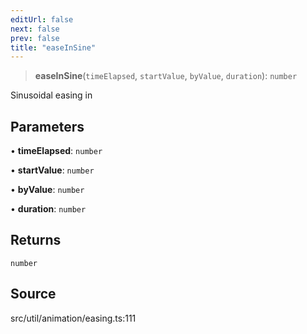 ```yaml
---
editUrl: false
next: false
prev: false
title: "easeInSine"
---
```


> **easeInSine**(`timeElapsed`, `startValue`, `byValue`, `duration`): `number`

Sinusoidal easing in

## Parameters

• **timeElapsed**: `number`

• **startValue**: `number`

• **byValue**: `number`

• **duration**: `number`

## Returns

`number`

## Source

src/util/animation/easing.ts:111
